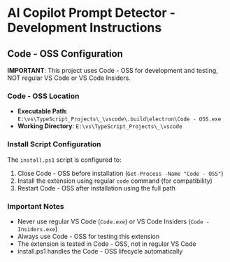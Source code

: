 # AI Copilot Prompt Detector - Development Instructions

## Code - OSS Configuration
**IMPORTANT**: This project uses Code - OSS for development and testing, NOT regular VS Code or VS Code Insiders.

### Code - OSS Location
- **Executable Path**: `E:\vs\TypeScript_Projects\_\vscode\.build\electron\Code - OSS.exe`
- **Working Directory**: `E:\vs\TypeScript_Projects\_\vscode`

### Install Script Configuration
The `install.ps1` script is configured to:
1. Close Code - OSS before installation (`Get-Process -Name "Code - OSS"`)
2. Install the extension using regular `code` command (for compatibility)
3. Restart Code - OSS after installation using the full path

### Important Notes
- Never use regular VS Code (`Code.exe`) or VS Code Insiders (`Code - Insiders.exe`)
- Always use Code - OSS for testing this extension
- The extension is tested in Code - OSS, not in regular VS Code
- install.ps1 handles the Code - OSS lifecycle automatically